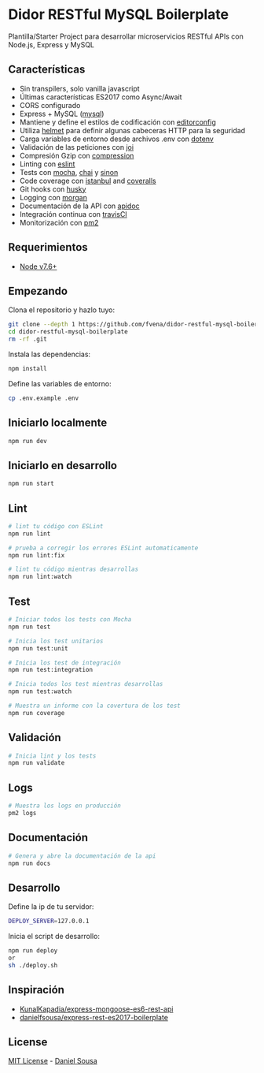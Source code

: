 # Didor RESTful MySQL Boilerplate

Plantilla/Starter Project para desarrollar microservicios RESTful APIs con Node.js, Express y MySQL

## Características

* Sin transpilers, solo vanilla javascript
* Últimas características ES2017 como Async/Await
* CORS configurado
* Express + MySQL ([mysql](https://github.com/mysqljs/mysql))
* Mantiene y define el estilos de codificación con [editorconfig](http://editorconfig.org)
* Utiliza [helmet](https://github.com/helmetjs/helmet) para definir algunas cabeceras HTTP para la seguridad
* Carga variables de entorno desde archivos .env con [dotenv](https://github.com/rolodato/dotenv-safe)
* Validación de las peticiones con [joi](https://github.com/hapijs/joi)
* Compresión Gzip con [compression](https://github.com/expressjs/compression)
* Linting con [eslint](http://eslint.org)
* Tests con [mocha](https://mochajs.org), [chai](http://chaijs.com) y [sinon](http://sinonjs.org)
* Code coverage con [istanbul](https://istanbul.js.org) and [coveralls](https://coveralls.io)
* Git hooks con [husky](https://github.com/typicode/husky)
* Logging con [morgan](https://github.com/expressjs/morgan)
* Documentación de la API con [apidoc](http://apidocjs.com)
* Integración continua con [travisCI](https://travis-ci.org)
* Monitorización con [pm2](https://github.com/Unitech/pm2)


## Requerimientos

* [Node v7.6+](https://nodejs.org/en/download/current/)


## Empezando

Clona el repositorio y hazlo tuyo:

```bash
git clone --depth 1 https://github.com/fvena/didor-restful-mysql-boilerplate
cd didor-restful-mysql-boilerplate
rm -rf .git
```

Instala las dependencias:

```bash
npm install
```

Define las variables de entorno:

```bash
cp .env.example .env
```

## Iniciarlo localmente

```bash
npm run dev
```

## Iniciarlo en desarrollo

```bash
npm run start
```

## Lint

```bash
# lint tu código con ESLint
npm run lint

# prueba a corregir los errores ESLint automaticamente
npm run lint:fix

# lint tu código mientras desarrollas
npm run lint:watch
```

## Test

```bash
# Iniciar todos los tests con Mocha
npm run test

# Inicia los test unitarios
npm run test:unit

# Inicia los test de integración
npm run test:integration

# Inicia todos los test mientras desarrollas
npm run test:watch

# Muestra un informe con la covertura de los test
npm run coverage
```

## Validación

```bash
# Inicia lint y los tests
npm run validate
```

## Logs

```bash
# Muestra los logs en producción
pm2 logs
```

## Documentación

```bash
# Genera y abre la documentación de la api
npm run docs
```

## Desarrollo

Define la ip de tu servidor:

```bash
DEPLOY_SERVER=127.0.0.1
```


Inicia el script de desarrollo:

```bash
npm run deploy
or
sh ./deploy.sh
```

## Inspiración

* [KunalKapadia/express-mongoose-es6-rest-api](https://github.com/KunalKapadia/express-mongoose-es6-rest-api)
* [danielfsousa/express-rest-es2017-boilerplate](https://github.com/danielfsousa/express-rest-es2017-boilerplate)

## License

[MIT License](README.md) - [Daniel Sousa](https://github.com/danielfsousa)
